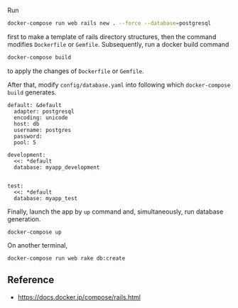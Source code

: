 Run

```bash
docker-compose run web rails new . --force --database=postgresql
```

first to make a template of rails directory structures, then the command modifies `Dockerfile` or `Gemfile`.
Subsequently, run a docker build command

```bash
docker-compose build
```

to apply the changes of `Dockerfile` or `Gemfile`.

After that, modify `config/database.yaml` into following which `docker-compose build` generates.

```
default: &default
  adapter: postgresql
  encoding: unicode
  host: db
  username: postgres
  password:
  pool: 5

development:
  <<: *default
  database: myapp_development


test:
  <<: *default
  database: myapp_test
```

Finally, launch the app by `up` command and, simultaneously, run database generation.

```
docker-compose up
```

On another terminal,

```
docker-compose run web rake db:create
```

## Reference
- https://docs.docker.jp/compose/rails.html
